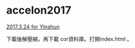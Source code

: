 # accelon2017

[2017.3.24 for Yinshun](http://ya.ksana.tw/yinshun/release/yinshun20170324.zip)

下載後解壓縮，再下載 cor資料庫。打開index.html 。
